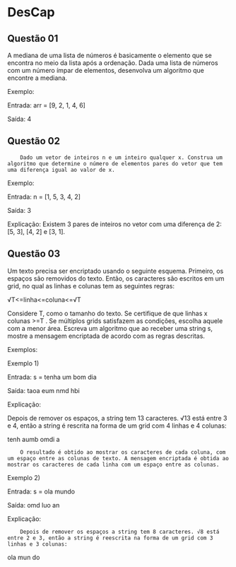 # DesCap

## Questão 01

A mediana de uma lista de números é basicamente o elemento que se encontra no meio da lista após a ordenação. Dada uma lista de números com um número ímpar de elementos, desenvolva um algoritmo que encontre a mediana.

Exemplo:

Entrada:
arr = [9, 2, 1, 4, 6]


Saída:
4




## Questão 02

        Dado um vetor de inteiros n e um inteiro qualquer x. Construa um algoritmo que determine o número de elementos pares do vetor que tem uma diferença igual ao valor de x.

Exemplo:

Entrada:
n = [1, 5, 3, 4, 2]


Saída:
3


Explicação:
Existem 3 pares de inteiros no vetor com uma diferença de 2: [5, 3], [4, 2] e [3, 1].


## Questão 03

Um texto precisa ser encriptado usando o seguinte esquema. Primeiro, os espaços são removidos do texto. Então, os caracteres são escritos em um grid, no qual as linhas e colunas tem as seguintes regras:

√T<=linha<=coluna<=√T

Considere T, como o tamanho do texto.
Se certifique de que linhas x colunas >=T .
Se múltiplos grids satisfazem as condições, escolha aquele com a menor área.
Escreva um algoritmo que ao receber uma string s, mostre a mensagem encriptada de acordo com as regras descritas.

Exemplos:


Exemplo 1)

Entrada:
s = tenha um bom dia


Saída:
taoa eum nmd hbi


Explicação:

Depois de remover os espaços, a string tem 13 caracteres. √13 está entre 3 e 4, então a string é rescrita na forma de um grid com 4 linhas e 4 colunas:

tenh
aumb
omdi
a

        O resultado é obtido ao mostrar os caracteres de cada coluna, com um espaço entre as colunas de texto. A mensagem encriptada é obtida ao mostrar os caracteres de cada linha com um espaço entre as colunas.


Exemplo 2)

Entrada:
s = ola mundo


Saída:
omd luo an


Explicação:

        Depois de remover os espaços a string tem 8 caracteres. √8 está entre 2 e 3, então a string é reescrita na forma de um grid com 3 linhas e 3 colunas:

ola
mun
do
